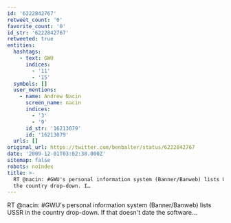 ```yaml
---
id: '6222842767'
retweet_count: '0'
favorite_count: '0'
id_str: '6222842767'
retweeted: true
entities:
  hashtags:
    - text: GWU
      indices:
        - '11'
        - '15'
  symbols: []
  user_mentions:
    - name: Andrew Nacin
      screen_name: nacin
      indices:
        - '3'
        - '9'
      id_str: '16213079'
      id: '16213079'
  urls: []
original_url: https://twitter.com/benbalter/status/6222842767
date: '2009-12-01T03:02:38.000Z'
sitemap: false
robots: noindex
title: >-
  RT @nacin: #GWU's personal information system (Banner/Banweb) lists USSR in
  the country drop-down. I…
---
```


RT @nacin: #GWU's personal information system (Banner/Banweb) lists USSR in the country drop-down. If that doesn't date the software...